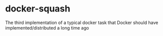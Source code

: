 # docker-squash
The third implementation of a typical docker task that Docker should have implemented/distributed a long time ago
